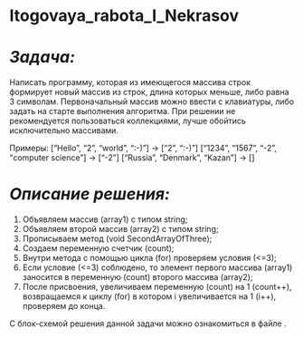 # Itogovaya_rabota_I_Nekrasov

# *Задача:* 
Написать программу, которая из имеющегося массива строк формирует новый массив из строк, длина которых меньше, либо равна 3 символам. 
Первоначальный массив можно ввести с клавиатуры, либо задать на старте выполнения алгоритма. 
При решении не рекомендуется пользоваться коллекциями, лучше обойтись исключительно массивами.

Примеры:
[“Hello”, “2”, “world”, “:-)”] → [“2”, “:-)”]
[“1234”, “1567”, “-2”, “computer science”] → [“-2”]
[“Russia”, “Denmark”, “Kazan”] → []

# *Описание решения:*
1. Объявляем массив (array1) с типом string;
2. Объявляем второй массив (array2) с типом string;
3. Прописываем метод (void SecondArrayOfThree);
4. Создаем переменную счетчик (count);
5. Внутри метода с помощью цикла (for) проверяем условия (<=3);
6. Если условие (<=3) соблюдено, то элемент первого массива (array1) заносится в переменную (count) второго массива (array2);
7. После присвоения, увеличиваем переменную (count) на 1 (count++), возвращаемся к циклу (for) в котором i увеличивается на 1 (i++), проверяем до конца. 

С блок-схемой решения данной задачи можно ознакомиться в файле .
